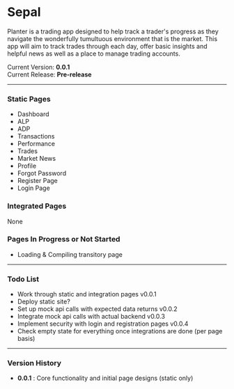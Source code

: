 # Sepal
Planter is a trading app designed to help track a trader's progress as they navigate the wonderfully tumultuous environment that is the market.
This app will aim to track trades through each day, offer basic insights and helpful news as well as a place to manage trading accounts.

Current Version: **0.0.1**\
Current Release: **Pre-release**

---

### Static Pages
- Dashboard
- ALP
- ADP
- Transactions
- Performance
- Trades
- Market News
- Profile
- Forgot Password
- Register Page
- Login Page

### Integrated Pages
None

### Pages In Progress or Not Started
- Loading & Compiling transitory page

---

### Todo List
- Work through static and integration pages v0.0.1
- Deploy static site?
- Set up mock api calls with expected data returns v0.0.2
- Integrate mock api calls with actual backend v0.0.3
- Implement security with login and registration pages v0.0.4
- Check empty state for everything once integrations are done (per page basis)
---

### Version History
- **0.0.1** : Core functionality and initial page designs (static only)